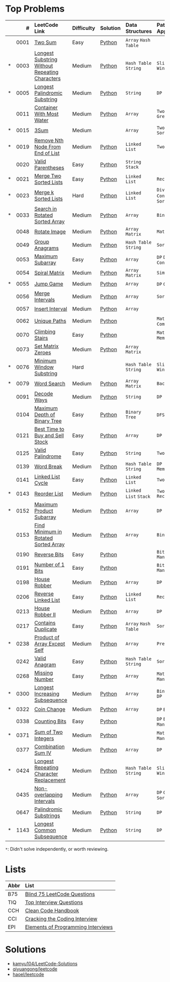 # Top Problems

|   | #    | LeetCode Link                                                                                                                   | Difficulty | Solution                                                                                                                        | Data Structures            | Patterns / Approaches             | B75                | TIQ                | CCH                | CCI                | EPI                |
|:--|-----:|:--------------------------------------------------------------------------------------------------------------------------------|:-----------|:--------------------------------------------------------------------------------------------------------------------------------|:---------------------------|:----------------------------------|:------------------:|:------------------:|:------------------:|:------------------:|:------------------:|
|   | 0001 | [Two Sum](https://leetcode.com/problems/two-sum/)                                                                               | Easy       | [Python](/0001-0099/0001-two-sum/0001-two-sum.py)                                                                               | `Array` `Hash Table`       |                                   | :heavy_check_mark: |                    | :heavy_check_mark: |                    |                    |
| * | 0003 | [Longest Substring Without Repeating Characters](https://leetcode.com/problems/longest-substring-without-repeating-characters/) | Medium     | [Python](/0001-0099/0003-longest-substring-without-repeating-characters/0003-longest-substring-without-repeating-characters.py) | `Hash Table` `String`      | `Sliding Window`                  | :heavy_check_mark: |                    |                    |                    |                    |
| * | 0005 | [Longest Palindromic Substring](https://leetcode.com/problems/longest-palindromic-substring/)                                   | Medium     | [Python](/0001-0099/0005-longest-palindromic-substring/0005-longest-palindromic-substring.py)                                   | `String`                   | `DP`                              | :heavy_check_mark: |                    |                    |                    |                    |
|   | 0011 | [Container With Most Water](https://leetcode.com/problems/container-with-most-water/)                                           | Medium     | [Python](/0001-0099/0011-container-with-most-water/0011-container-with-most-water.py)                                           | `Array`                    | `Two Pointers` `Greedy`           | :heavy_check_mark: |                    |                    |                    |                    |
| * | 0015 | [3Sum](https://leetcode.com/problems/3sum/)                                                                                     | Medium     |                                                                                                                                 | `Array`                    | `Two Pointers` `Sorting`          | :heavy_check_mark: |                    |                    |                    |                    |
| * | 0019 | [Remove Nth Node From End of List](https://leetcode.com/problems/remove-nth-node-from-end-of-list/)                             | Medium     | [Python](/0001-0099/0019-remove-nth-node-from-end-of-list/0019-remove-nth-node-from-end-of-list.py)                             | `Linked List`              | `Two Pointers`                    | :heavy_check_mark: |                    |                    |                    |                    |
|   | 0020 | [Valid Parentheses](https://leetcode.com/problems/valid-parentheses/)                                                           | Easy       | [Python](/0001-0099/0020-valid-parentheses/0020-valid-parentheses.py)                                                           | `String` `Stack`           |                                   | :heavy_check_mark: |                    |                    |                    |                    |
| * | 0021 | [Merge Two Sorted Lists](https://leetcode.com/problems/merge-two-sorted-lists/)                                                 | Easy       | [Python](/0001-0099/0021-merge-two-sorted-lists/0021-merge-two-sorted-lists.py)                                                 | `Linked List`              | `Recursion`                       | :heavy_check_mark: |                    |                    |                    |                    |
| * | 0023 | [Merge k Sorted Lists](https://leetcode.com/problems/merge-k-sorted-lists/)                                                     | Hard       | [Python](/0001-0099/0023-merge-k-sorted-lists/)                                                                                 | `Linked List`              | `Divide and Conquer` `Merge Sort` | :heavy_check_mark: |                    |                    |                    |                    |
| * | 0033 | [Search in Rotated Sorted Array](https://leetcode.com/problems/search-in-rotated-sorted-array/)                                 | Medium     | [Python](/0001-0099/0033-search-in-rotated-sorted-array/0033-search-in-rotated-sorted-array.py)                                 | `Array`                    | `Binary Search`                   | :heavy_check_mark: |                    |                    |                    |                    |
|   | 0048 | [Rotate Image](https://leetcode.com/problems/rotate-image/)                                                                     | Medium     | [Python](/0001-0099/0048-rotate-image/0048-rotate-image.py)                                                                     | `Array` `Matrix`           | `Math`                            | :heavy_check_mark: |                    |                    |                    |                    |
|   | 0049 | [Group Anagrams](https://leetcode.com/problems/group-anagrams/)                                                                 | Medium     | [Python](/0001-0099/0049-group-anagrams/0049-group-anagrams.py)                                                                 | `Hash Table` `String`      | `Sorting`                         | :heavy_check_mark: |                    |                    |                    |                    |
|   | 0053 | [Maximum Subarray](https://leetcode.com/problems/maximum-subarray/)                                                             | Easy       | [Python](/0001-0099/0053-maximum-subarray/0053-maximum-subarray.py)                                                             | `Array`                    | `DP` `Divide and Conquer`         | :heavy_check_mark: |                    | :heavy_check_mark: |                    |                    |
|   | 0054 | [Spiral Matrix](https://leetcode.com/problems/spiral-matrix/)                                                                   | Medium     | [Python](/0001-0099/0054-spiral-matrix/0054-spiral-matrix.py)                                                                   | `Array` `Matrix`           | `Simulation`                      | :heavy_check_mark: |                    |                    |                    |                    |
| * | 0055 | [Jump Game](https://leetcode.com/problems/jump-game/)                                                                           | Medium     | [Python](/0001-0099/0055-jump-game/0055-jump-game.py)                                                                           | `Array`                    | `DP` `Greedy`                     | :heavy_check_mark: |                    | :heavy_check_mark: |                    |                    |
|   | 0056 | [Merge Intervals](https://leetcode.com/problems/merge-intervals/)                                                               | Medium     | [Python](/0001-0099/0056-merge-intervals/0056-merge-intervals.py)                                                               | `Array`                    | `Sorting`                         | :heavy_check_mark: |                    |                    |                    |                    |
|   | 0057 | [Insert Interval](https://leetcode.com/problems/insert-interval/)                                                               | Medium     | [Python](/0001-0099/0057-insert-interval/0057-insert-interval.py)                                                               | `Array`                    |                                   | :heavy_check_mark: |                    | :heavy_check_mark: |                    |                    |
|   | 0062 | [Unique Paths](https://leetcode.com/problems/unique-paths/)                                                                     | Medium     | [Python](/0001-0099/0062-unique-paths/0062-unique-paths.py)                                                                     |                            | `Math` `DP` `Combinatorics`       | :heavy_check_mark: |                    |                    |                    |                    |
|   | 0070 | [Climbing Stairs](https://leetcode.com/problems/climbing-stairs/)                                                               | Easy       | [Python](/0001-0099/0070-climbing-stairs/0070-climbing-stairs.py)                                                               |                            | `Math` `DP` `Memorization`        | :heavy_check_mark: |                    |                    |                    |                    |
|   | 0073 | [Set Matrix Zeroes](https://leetcode.com/problems/set-matrix-zeroes/)                                                           | Medium     | [Python](/0001-0099/0073-set-matrix-zeroes/0073-set-matrix-zeroes.py)                                                           | `Array` `Matrix`           |                                   | :heavy_check_mark: |                    |                    |                    |                    |
| * | 0076 | [Minimum Window Substring](https://leetcode.com/problems/minimum-window-substring/)                                             | Hard       |                                                                                                                                 | `Hash Table` `String`      | `Sliding Window`                  | :heavy_check_mark: |                    |                    |                    |                    |
| * | 0079 | [Word Search](https://leetcode.com/problems/word-search/)                                                                       | Medium     | [Python](/0001/0099/0079-word-search/0079-word-search.py)                                                                       | `Array` `Matrix`           | `Backtracking`                    | :heavy_check_mark: |                    |                    |                    |                    |
|   | 0091 | [Decode Ways](https://leetcode.com/problems/decode-ways/)                                                                       | Medium     | [Python](/0001-0099/0091-decode-ways/0091-decode-ways.py)                                                                       | `String`                   | `DP`                              | :heavy_check_mark: |                    |                    |                    |                    |
|   | 0104 | [Maximum Depth of Binary Tree](https://leetcode.com/problems/maximum-depth-of-binary-tree/)                                     | Easy       | [Python](/0100-0199/0104-maximum-depth-of-binary-tree/0104-maximum-depth-of-binary-tree.py)                                     | `Binary Tree`              | `DFS` `BFS`                       | :heavy_check_mark: |                    |                    |                    |                    |
|   | 0121 | [Best Time to Buy and Sell Stock](https://leetcode.com/problems/best-time-to-buy-and-sell-stock/)                               | Easy       | [Python](/0100-0199/0121-best-time-to-buy-and-sell-stock/0121-best-time-to-buy-and-sell-stock.py)                               | `Array`                    | `DP`                              | :heavy_check_mark: |                    |                    |                    |                    |
|   | 0125 | [Valid Palindrome](https://leetcode.com/problems/valid-palindrome/)                                                             | Easy       | [Python](/0100-0199/0125-valid-palindrome/)                                                                                     | `String`                   | `Two Pointers`                    | :heavy_check_mark: |                    |                    |                    |                    |
|   | 0139 | [Word Break](https://leetcode.com/problems/word-break/)                                                                         | Medium     | [Python](/0100-0199/0139-word-break/0139-word-break.py)                                                                         | `Hash Table` `String`      | `DP` `Memorization`               | :heavy_check_mark: |                    |                    |                    |                    |
|   | 0141 | [Linked List Cycle](https://leetcode.com/problems/linked-list-cycle/)                                                           | Easy       | [Python](/0100-0199/0141-linked-list-cycle/0141-linked-list-cycle.py)                                                           | `Linked List`              | `Two Pointer`                     | :heavy_check_mark: |                    |                    |                    |                    |
| * | 0143 | [Reorder List](https://leetcode.com/problems/reorder-list/)                                                                     | Medium     | [Python](/0100-0199/0143-reorder-list/)                                                                                         | `Linked List` `Stack`      | `Two Pointer` `Recursion`         | :heavy_check_mark: |                    |                    |                    |                    |
| * | 0152 | [Maximum Product Subarray](https://leetcode.com/problems/maximum-product-subarray/)                                             | Medium     | [Python](/0100-0199/0152-maximum-product-subarray/0152-maximum-product-subarray.py)                                             | `Array`                    | `DP`                              | :heavy_check_mark: |                    | :heavy_check_mark: |                    |                    |
|   | 0153 | [Find Minimum in Rotated Sorted Array](https://leetcode.com/problems/find-minimum-in-rotated-sorted-array/)                     | Medium     | [Python](/0100-0199/0153-find-minimum-in-rotated-sorted-array/0153-find-minimum-in-rotated-sorted-array.py)                     | `Array`                    | `Binary Search`                   | :heavy_check_mark: |                    | :heavy_check_mark: |                    |                    |
|   | 0190 | [Reverse Bits](https://leetcode.com/problems/reverse-bits/)                                                                     | Easy       | [Python](/0100-0199/0190-reverse-bits/0190-reverse-bits.py)                                                                     |                            | `Bit Manipulation`                | :heavy_check_mark: |                    |                    |                    |                    |
|   | 0191 | [Number of 1 Bits](https://leetcode.com/problems/number-of-1-bits/)                                                             | Easy       | [Python](/0100-0199/0191-number-of-1-bits/)                                                                                     |                            | `Bit Manipulation`                | :heavy_check_mark: |                    | :heavy_check_mark: |                    |                    |
|   | 0198 | [House Robber](https://leetcode.com/problems/house-robber/)                                                                     | Medium     | [Python](/0100-0199/0198-house-robber/0198-house-robber.py)                                                                     | `Array`                    | `DP`                              | :heavy_check_mark: |                    |                    |                    |                    |
|   | 0206 | [Reverse Linked List](https://leetcode.com/problems/reverse-linked-list/)                                                       | Easy       | [Python](/0200-0299/0206-reverse-linked-list/0206-reverse-linked-list.py)                                                       | `Linked List`              | `Recursion`                       | :heavy_check_mark: |                    |                    |                    |                    |
|   | 0213 | [House Robber II](https://leetcode.com/problems/house-robber-ii/)                                                               | Medium     | [Python](/0200-0299/0213-house-robber-ii/0213-house-robber-ii.py)                                                               | `Array`                    | `DP`                              | :heavy_check_mark: |                    |                    |                    |                    |
|   | 0217 | [Contains Duplicate](https://leetcode.com/problems/contains-duplicate/)                                                         | Easy       | [Python](/0200-0299/0217-contains-duplicate/0217-contains-duplicate.py)                                                         | `Array` `Hash Table`       | `Sorting`                         | :heavy_check_mark: |                    |                    |                    |                    |
| * | 0238 | [Product of Array Except Self](https://leetcode.com/problems/product-of-array-except-self/)                                     | Medium     | [Python](/0200-0299/0238-product-of-array-except-self/0238-product-of-array-except-self.py)                                     | `Array`                    | `Prefix Sum`                      | :heavy_check_mark: |                    |                    |                    |                    |
|   | 0242 | [Valid Anagram](https://leetcode.com/problems/valid-anagram/)                                                                   | Easy       | [Python](/0200-0299/0242-valid-anagram/0242-valid-anagram.py)                                                                   | `Hash Table` `String`      | `Sorting`                         | :heavy_check_mark: |                    |                    |                    |                    |
|   | 0268 | [Missing Number](https://leetcode.com/problems/missing-number/)                                                                 | Easy       | [Python](/0200-0299/0268-missing-number/0268-missing-number.py)                                                                 | `Array`                    | `Math` `Bit Manipulation`         | :heavy_check_mark: |                    |                    |                    |                    |
| * | 0300 | [Longest Increasing Subsequence](https://leetcode.com/problems/longest-increasing-subsequence/)                                 | Medium     | [Python](/0300-0399/0300-longest-increasing-subsequence/0300-longest-increasing-subsequence.py)                                 | `Array`                    | `Binary Search` `DP`              | :heavy_check_mark: |                    |                    |                    |                    |
| * | 0322 | [Coin Change](https://leetcode.com/problems/coin-change/)                                                                       | Medium     | [Python](/0300-0399/0322-coin-change/0322-coin-change.py)                                                                       | `Array`                    | `DP` `BFS`                        | :heavy_check_mark: |                    |                    |                    |                    |
|   | 0338 | [Counting Bits](https://leetcode.com/problems/counting-bits/)                                                                   | Easy       | [Python](/0300-0399/0338-counting-bits/0338-counting-bits.py)                                                                   |                            | `DP` `Bit Manipulation`           | :heavy_check_mark: |                    |                    |                    |                    |
| * | 0371 | [Sum of Two Integers](https://leetcode.com/problems/sum-of-two-integers/)                                                       | Medium     | [Python](/0300-0399/0371-sum-of-two-integers/0371-sum-of-two-integers.py)                                                       |                            | `Math` `Bit Manipulation`         | :heavy_check_mark: |                    |                    |                    |                    |
|   | 0377 | [Combination Sum IV](https://leetcode.com/problems/combination-sum-iv/)                                                         | Medium     | [Python](/0300-0399/0377-combination-sum-iv/0377-combination-sum-iv.py)                                                         | `Array`                    | `DP`                              | :heavy_check_mark: |                    |                    |                    |                    |
| * | 0424 | [Longest Repeating Character Replacement](https://leetcode.com/problems/longest-repeating-character-replacement/)               | Medium     | [Python](/0400-0499/0424-longest-repeating-character-replacement/0424-longest-repeating-character-replacement.py)               | `Hash Table` `String`      | `Sliding Window`                  | :heavy_check_mark: |                    |                    |                    |                    |
|   | 0435 | [Non-overlapping Intervals](https://leetcode.com/problems/non-overlapping-intervals/)                                           | Medium     | [Python](/0400-0499/0435-non-overlapping-intervals/0435-non-overlapping-intervals.py)                                           | `Array`                    | `DP` `Greedy` `Sorting`           | :heavy_check_mark: |                    |                    |                    |                    |
|   | 0647 | [Palindromic Substrings](https://leetcode.com/problems/palindromic-substrings/)                                                 | Medium     | [Python](/0600-0699/0647-palindromic-substrings/0647-palindromic-substrings.py)                                                 | `String`                   | `DP`                              | :heavy_check_mark: |                    |                    |                    |                    |
| * | 1143 | [Longest Common Subsequence](https://leetcode.com/problems/longest-common-subsequence/)                                         | Medium     | [Python](/1100-1199/1143-longest-common-subsequence/1143-longest-common-subsequence.py)                                         | `String`                   | `DP`                              | :heavy_check_mark: |                    |                    |                    |                    |

`*`: Didn't solve independently, or worth reviewing.

# Lists

| Abbr | List                                                                                                              |
|:-----|:------------------------------------------------------------------------------------------------------------------|
| B75  | [Blind 75 LeetCode Questions](https://leetcode.com/discuss/general-discussion/460599/blind-75-leetcode-questions) |
| TIQ  | [Top Interview Questions](https://leetcode.com/explore/interview/card/top-interview-questions-easy/)              |
| CCH  | [Clean Code Handbook](https://app.selz.com/item/546c6e1ab7987209fc7fd418)                                         |
| CCI  | [Cracking the Coding Interview](https://www.crackingthecodinginterview.com/)                                      |
| EPI  | [Elements of Programming Interviews](https://elementsofprogramminginterviews.com/)                                |

# Solutions

- [kamyu104/LeetCode-Solutions](https://github.com/kamyu104/LeetCode-Solutions)
- [qiyuangong/leetcode](https://github.com/qiyuangong/leetcode)
- [haoel/leetcode](https://github.com/haoel/leetcode)
